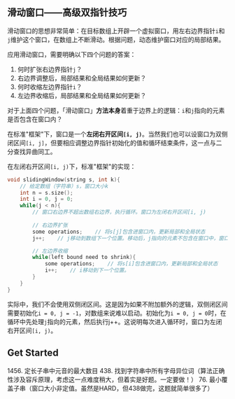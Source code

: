## 滑动窗口——高级双指针技巧

滑动窗口的思想非常简单：在目标数组上开辟一个虚拟窗口，用左右边界指针`i`和`j`维护这个窗口，在数组上不断滑动。根据问题，动态维护窗口对应的局部结果。

应用滑动窗口，需要明确以下四个问题的答案：

1. 何时扩张右边界指针`j`？
2. 右边界调整后，局部结果和全局结果如何更新？
3. 何时收缩左边界指针`i`？
4. 左边界收缩后，局部结果和全局结果如何更新？

对于上面四个问题，「滑动窗口」**方法本身**着重于边界上的逻辑：`i`和`j`指向的元素是否包含在窗口内？

在标准"框架"下，窗口是一个**左闭右开区间`[i, j)`**。当然我们也可以设窗口为双侧闭区间`[i, j]`，但要相应调整边界指针初始化的值和循环结束条件，这一点与二分查找异曲同工。

在左闭右开区间`[i, j)`下，标准"框架"的实现：

``` c++
void slidingWindow(string s, int k){
	// 给定数组（字符串）s，窗口大小k
	int n = s.size();
	int i = 0, j = 0;
	while(j < n){
		// 窗口右边界不超出数组右边界，执行循环。窗口为左闭右开区间[i, j)
		
		// 右边界扩张
		some operations;	// 将s[j]包含进窗口内，更新局部和全局状态
		j++;	// j移动到数组下一个位置。移动后，j指向的元素不包含在窗口中，窗口是左闭右开区间[i, j)。

		// 左边界收缩
		while(left bound need to shrink){
			some operations;	// 将s[i]包含进窗口内，更新局部和全局状态
			i++;	// i移动到下一个位置。
		}
	}
}
```

实际中，我们不会使用双侧闭区间。这是因为如果不附加额外的逻辑，双侧闭区间需要初始化`i = 0, j = -1`，对数组来说难以启动。初始化为`i = 0, j = 0`时，在循环中先处理`j`指向的元素，然后执行j++。这说明每次进入循环时，窗口为左闭右开区间`[i, j)`。

## Get Started

1456\. 定长子串中元音的最大数目
438\. 找到字符串中所有字母异位词（算法正确性涉及容斥原理，考虑这一点难度稍大，但着实是好题。一定要做！）
76\. 最小覆盖子串（窗口大小非定值。虽然是HARD，但438做完，这题就简单很多了）
